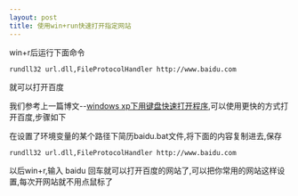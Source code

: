 ```yaml
---
layout: post
title: 使用win+run快速打开指定网站
---
```


win+r后运行下面命令

    rundll32 url.dll,FileProtocolHandler http://www.baidu.com

就可以打开百度

我们参考上一篇博文--[windows xp下用键盘快速打开程序](http://www.codeif.com/topic/191),可以使用更快的方式打开百度,步骤如下

在设置了环境变量的某个路径下简历baidu.bat文件,将下面的内容复制进去,保存

    rundll32 url.dll,FileProtocolHandler http://www.baidu.com

以后win+r,输入 baidu 回车就可以打开百度的网站了,可以把你常用的网站这样设置,每次开网站就不用点鼠标了